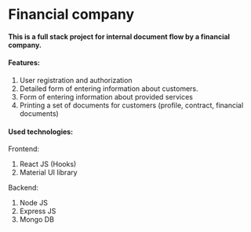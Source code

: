 # **Financial company**

#### This is a **full stack** project for internal document flow by a financial company.
    
#### Features:
1. User registration and authorization
2. Detailed form of entering information about customers. 
3. Form of entering information about provided services
4. Printing a set of documents for customers (profile, contract, financial documents)


#### Used technologies:
Frontend:
1. React JS (Hooks)
2. Material UI library

Backend:
1. Node JS
2. Express JS
3. Mongo DB
